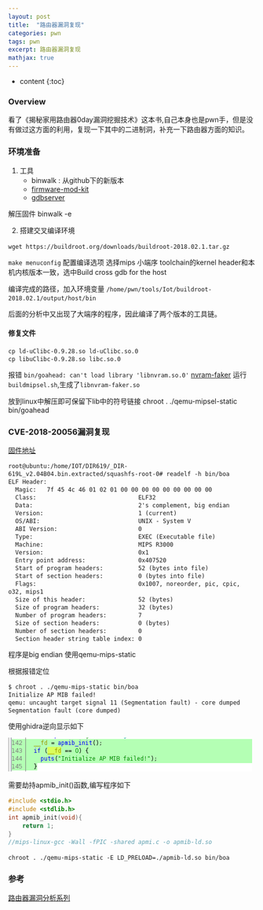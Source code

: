 ```yaml
---
layout: post
title:  "路由器漏洞复现"
categories: pwn
tags: pwn 
excerpt: 路由器漏洞复现
mathjax: true
---
```


* content
{:toc}

### Overview
看了《揭秘家用路由器0day漏洞挖掘技术》这本书,自己本身也是pwn手，但是没有做过这方面的利用，复现一下其中的二进制洞，补充一下路由器方面的知识。

### 环境准备

1. 工具
    * binwalk : 从github下的新版本
    * [firmware-mod-kit](https://github.com/rampageX/firmware-mod-kit)
    * [gdbserver](https://github.com/rapid7/embedded-tools/tree/master/binaries/gdbserver)

解压固件
binwalk -e 

2. 搭建交叉编译环境

`wget https://buildroot.org/downloads/buildroot-2018.02.1.tar.gz`

`make menuconfig` 配置编译选项
选择mips 小端序
toolchain的kernel header和本机内核版本一致，选中Build cross gdb for the host 

编译完成的路径，加入环境变量
`/home/pwn/tools/Iot/buildroot-2018.02.1/output/host/bin`

后面的分析中又出现了大端序的程序，因此编译了两个版本的工具链。

#### 修复文件

```
cp ld-uClibc-0.9.28.so ld-uClibc.so.0
cp libuClibc-0.9.28.so libc.so.0
```

报错
`bin/goahead: can't load library 'libnvram.so.0'`
[nvram-faker](https://github.com/zcutlip/nvram-faker)
运行`buildmipsel.sh`,生成了`libnvram-faker.so`


放到linux中解压即可保留下lib中的符号链接
chroot . ./qemu-mipsel-static bin/goahead


### CVE-2018-20056漏洞复现

[固件地址](ftp://ftp2.dlink.com/PRODUCTS/DIR-619L/REVB/DIR-619L_REVB_FIRMWARE_v2.04B04.zip)

```
root@ubuntu:/home/IOT/DIR619/_DIR-619L_v2.04B04.bin.extracted/squashfs-root-0# readelf -h bin/boa
ELF Header:
  Magic:   7f 45 4c 46 01 02 01 00 00 00 00 00 00 00 00 00
  Class:                             ELF32
  Data:                              2's complement, big endian
  Version:                           1 (current)
  OS/ABI:                            UNIX - System V
  ABI Version:                       0
  Type:                              EXEC (Executable file)
  Machine:                           MIPS R3000
  Version:                           0x1
  Entry point address:               0x407520
  Start of program headers:          52 (bytes into file)
  Start of section headers:          0 (bytes into file)
  Flags:                             0x1007, noreorder, pic, cpic, o32, mips1
  Size of this header:               52 (bytes)
  Size of program headers:           32 (bytes)
  Number of program headers:         7
  Size of section headers:           0 (bytes)
  Number of section headers:         0
  Section header string table index: 0
```
程序是big endian 使用qemu-mips-static 

根据报错定位
```
$ chroot . ./qemu-mips-static bin/boa
Initialize AP MIB failed!
qemu: uncaught target signal 11 (Segmentation fault) - core dumped
Segmentation fault (core dumped)
```
使用ghidra逆向显示如下

![](IMG/2019-11-29-router_begin/init.png)

需要劫持apmib_init()函数,编写程序如下

```c
#include <stdio.h>
#include <stdlib.h>
int apmib_init(void){
    return 1;
}
//mips-linux-gcc -Wall -fPIC -shared apmi.c -o apmib-ld.so
```

`chroot . ./qemu-mips-static -E LD_PRELOAD=./apmib-ld.so bin/boa`



### 参考

[路由器漏洞分析系列](https://xz.aliyun.com/t/5699)


